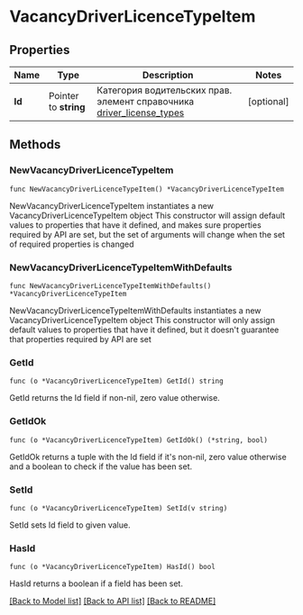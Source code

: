 # VacancyDriverLicenceTypeItem

## Properties

Name | Type | Description | Notes
------------ | ------------- | ------------- | -------------
**Id** | Pointer to **string** | Категория водительских прав. элемент справочника [driver_license_types](#tag/Obshie-spravochniki/operation/get-dictionaries) | [optional] 

## Methods

### NewVacancyDriverLicenceTypeItem

`func NewVacancyDriverLicenceTypeItem() *VacancyDriverLicenceTypeItem`

NewVacancyDriverLicenceTypeItem instantiates a new VacancyDriverLicenceTypeItem object
This constructor will assign default values to properties that have it defined,
and makes sure properties required by API are set, but the set of arguments
will change when the set of required properties is changed

### NewVacancyDriverLicenceTypeItemWithDefaults

`func NewVacancyDriverLicenceTypeItemWithDefaults() *VacancyDriverLicenceTypeItem`

NewVacancyDriverLicenceTypeItemWithDefaults instantiates a new VacancyDriverLicenceTypeItem object
This constructor will only assign default values to properties that have it defined,
but it doesn't guarantee that properties required by API are set

### GetId

`func (o *VacancyDriverLicenceTypeItem) GetId() string`

GetId returns the Id field if non-nil, zero value otherwise.

### GetIdOk

`func (o *VacancyDriverLicenceTypeItem) GetIdOk() (*string, bool)`

GetIdOk returns a tuple with the Id field if it's non-nil, zero value otherwise
and a boolean to check if the value has been set.

### SetId

`func (o *VacancyDriverLicenceTypeItem) SetId(v string)`

SetId sets Id field to given value.

### HasId

`func (o *VacancyDriverLicenceTypeItem) HasId() bool`

HasId returns a boolean if a field has been set.


[[Back to Model list]](../README.md#documentation-for-models) [[Back to API list]](../README.md#documentation-for-api-endpoints) [[Back to README]](../README.md)



